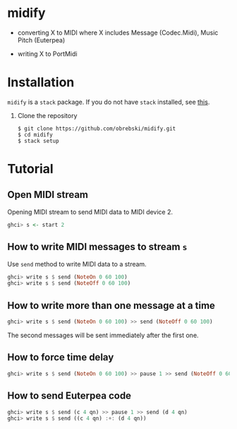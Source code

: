 # midify

- converting X to MIDI where X includes Message (Codec.Midi), Music Pitch (Euterpea)
    
- writing X to PortMidi

# Installation

`midify` is a `stack` package. If you do not have `stack` installed, see [this](https://docs.haskellstack.org/en/stable/install_and_upgrade/).


1. Clone the repository
    
    ```console
    $ git clone https://github.com/obrebski/midify.git
    $ cd midify
    $ stack setup
    ```

# Tutorial

## Open MIDI stream

Opening MIDI stream to send MIDI data to MIDI device 2.

```Haskell
ghci> s <- start 2
```

## How to write MIDI messages to stream `s`

Use `send` method to write MIDI data to a stream.

```Haskell
ghci> write s $ send (NoteOn 0 60 100)
ghci> write s $ send (NoteOff 0 60 100)
```
## How to write more than one message at a time

```Haskell
ghci> write s $ send (NoteOn 0 60 100) >> send (NoteOff 0 60 100)
```

The second messages will be sent immediately after the first one. 

## How to force time delay

```Haskell
ghci> write s $ send (NoteOn 0 60 100) >> pause 1 >> send (NoteOff 0 60 100)
```

## How to send Euterpea code

```Haskell
ghci> write s $ send (c 4 qn) >> pause 1 >> send (d 4 qn)
ghci> write s $ send ((c 4 qn) :+: (d 4 qn))
```
